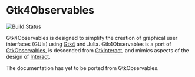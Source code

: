 # Gtk4Observables

[![Build Status](https://github.com/jwahlstrand/Gtk4Observables.jl/actions/workflows/CI.yml/badge.svg)](https://github.com/jwahlstrand/Gtk4Observables.jl/actions/workflows/CI.yml)

Gtk4Observables is designed to simplify the creation of graphical user interfaces (GUIs) using [Gtk4](https://github.com/jwahlstrand/Gtk4.jl) and Julia.
Gtk4Observables is a port of [GtkObservables](https://github.com/JuliaGizmos/GtkObservables.jl), is descended from
[GtkInteract](https://github.com/jverzani/GtkInteract.jl), and mimics
aspects of the design of
[Interact](https://github.com/JuliaGizmos/Interact.jl).

The documentation has yet to be ported from GtkObservables.

